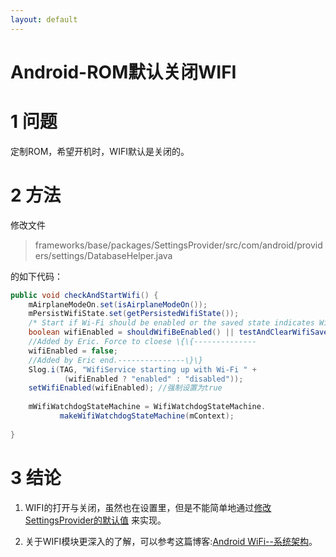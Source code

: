 ```yaml
---
layout: default
---
```


Android-ROM默认关闭WIFI
========================

1 问题
====
定制ROM，希望开机时，WIFI默认是关闭的。

2 方法
====
修改文件
>frameworks/base/packages/SettingsProvider/src/com/android/providers/settings/DatabaseHelper.java

的如下代码：

```java
public void checkAndStartWifi() {  
    mAirplaneModeOn.set(isAirplaneModeOn());  
    mPersistWifiState.set(getPersistedWifiState());  
    /* Start if Wi-Fi should be enabled or the saved state indicates Wi-Fi was on */  
    boolean wifiEnabled = shouldWifiBeEnabled() || testAndClearWifiSavedState();  
	//Added by Eric. Force to cloese \{\{--------------
	wifiEnabled = false;
	//Added by Eric end.---------------\}\}
    Slog.i(TAG, "WifiService starting up with Wi-Fi " +  
            (wifiEnabled ? "enabled" : "disabled"));  
    setWifiEnabled(wifiEnabled); //强制设置为true  
  
    mWifiWatchdogStateMachine = WifiWatchdogStateMachine.  
           makeWifiWatchdogStateMachine(mContext);  
  
}  
```

3 结论
====
1. WIFI的打开与关闭，虽然也在设置里，但是不能简单地通过[修改SettingsProvider的默认值][1]
来实现。

2. 关于WIFI模块更深入的了解，可以参考这篇博客:[Android WiFi--系统架构][2]。


[1]: http://xueyayang.github.io/2014/01/26/ROM%E5%85%81%E8%AE%B8%E5%AE%89%E8%A3%85%E6%9C%AA%E7%9F%A5%E6%BA%90%E7%A8%8B%E5%BA%8F.html
[2]: http://blog.csdn.net/myarrow/article/details/8129607
